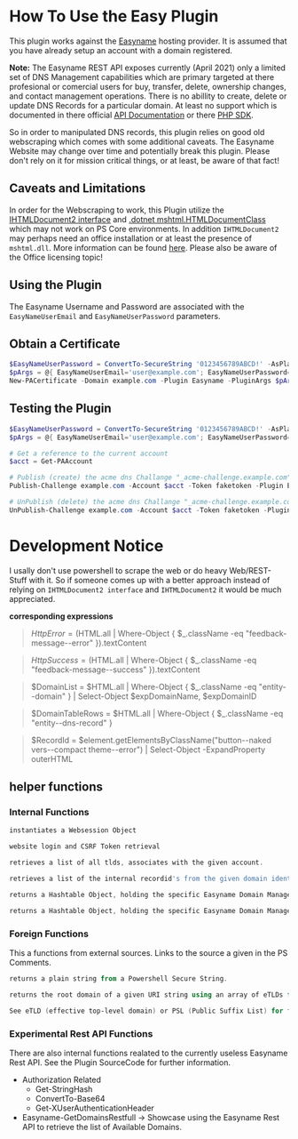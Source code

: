 # How To Use the Easy Plugin

This plugin works against the [Easyname](https://www.easyname.com) hosting provider. It is assumed that you have already setup an account with a domain registered.

**Note:** The Easyname REST API exposes currently (April 2021) only a limited set of DNS Management capabilities which are primary targeted at there profesional or comercial users for buy, transfer, delete, ownership changes, and contact management operations. There is no abillity to create, delete or update DNS Records for a particular domain. At least no support which is documented in there official [API Documentation](https://api-docs.easyname.com/#easyname-api) or there [PHP SDK](https://github.com/easyname/php-sdk).

So in order to manipulated DNS records, this plugin relies on good old webscraping which comes with some additional caveats. The Easyname Website may change over time and potentially break this plugin. Please don't rely on it for mission critical things, or at least, be aware of that fact!

## Caveats and Limitations

In order for the Webscraping to work, this Plugin utilize the [IHTMLDocument2 interface](https://docs.microsoft.com/en-us/previous-versions/windows/internet-explorer/ie-developer/platform-apis/aa752574(v=vs.85)) and [.dotnet mshtml.HTMLDocumentClass](https://docs.microsoft.com/en-us/dotnet/api/system.windows.forms.htmldocument?view=net-5.0) which may not work on PS Core environments. In addition ``IHTMLDocument2`` may perhaps need an office installation or at least the presence of ``mshtml.dll``. More information can be found [here](https://www.mssqltips.com/sqlservertip/6617/powershell-parse-html-code-sql-server-build-numbers/). Please also be aware of the Office licensing topic!

## Using the Plugin

The Easyname Username and Password are associated with the `EasyNameUserEmail` and `EasyNameUserPassword` parameters. 

## Obtain a Certificate
```powershell
$EasyNameUserPassword = ConvertTo-SecureString '0123456789ABCD!' -AsPlainText -Force
$pArgs = @{ EasyNameUserEmail='user@example.com'; EasyNameUserPassword=$EasyNameUserPassword; }
New-PACertificate -Domain example.com -Plugin Easyname -PluginArgs $pArgs
```

## Testing the Plugin
```powershell
$EasyNameUserPassword = ConvertTo-SecureString '0123456789ABCD!' -AsPlainText -Force
$pArgs = @{ EasyNameUserEmail='user@example.com'; EasyNameUserPassword=$EasyNameUserPassword; }

# Get a reference to the current account
$acct = Get-PAAccount

# Publish (create) the acme dns Challange "_acme-challenge.example.com"
Publish-Challenge example.com -Account $acct -Token faketoken -Plugin Easyname -PluginArgs $pArgs -Verbose

# UnPublish (delete) the acme dns Challange "_acme-challenge.example.com"
UnPublish-Challenge example.com -Account $acct -Token faketoken -Plugin Easyname -PluginArgs $pArgs -Verbose
```

# Development Notice

I usally don't use powershell to scrape the web or do heavy Web/REST-Stuff with it. So if someone comes up with a better approach instead of relying on ``IHTMLDocument2 interface`` and ``IHTMLDocument2`` it would be much appreciated.

**corresponding expressions**
> $HttpError = ($HTML.all | Where-Object { $_.className -eq "feedback-message--error" }).textContent

> $HttpSuccess = ($HTML.all | Where-Object { $_.className -eq "feedback-message--success" }).textContent

> $DomainList = $HTML.all | Where-Object { $_.className -eq "entity--domain" } | Select-Object $expDomainName, $expDomainID

> $DomainTableRows = $HTML.all | Where-Object { $_.className -eq "entity--dns-record" }

> $RecordId = $element.getElementsByClassName("button--naked vers--compact theme--error") | Select-Object -ExpandProperty outerHTML

## helper functions

### Internal Functions

```powershell Easyname-GetWebSession()
instantiates a Websession Object
```

```powershell Easyname-Login()
website login and CSRF Token retrieval
```

```powershell Easyname-GetDomains()
retrieves a list of all tlds, associates with the given account.
```

```powershell Easyname-GetCurrentDomainRecords($DomainId)
retrieves a list of the internal recordid's from the given domain identifier.
```

```powershell Easyname-GetEndPoints()
returns a Hashtable Object, holding the specific Easyname Domain Management Endpoint URIs.
```

```powershell Easyname-GetEndPoints()
returns a Hashtable Object, holding the specific Easyname Domain Management Endpoint URIs.
```

### Foreign Functions
This a functions from external sources. Links to the source a given in the PS Comments.

```powershell Get-PlainPassword($Password)
returns a plain string from a Powershell Secure String.
```

```powershell Get-RootDomain($url)
returns the root domain of a given URI string using an array of eTLDs for matching.

See eTLD (effective top-level domain) or PSL (Public Suffix List) for further Information. The eTLD-Array may need periodic updates from a PSL!
```

### Experimental Rest API Functions

There are also internal functions realated to the currently useless Easyname Rest API. See the Plugin SourceCode for further information.

* Authorization Related
   *   Get-StringHash
   *   ConvertTo-Base64
   *   Get-XUserAuthenticationHeader
* Easyname-GetDomainsRestfull -> Showcase using the Easyname Rest API to retrieve the list of Available Domains. 